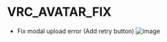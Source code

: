 # VRC_AVATAR_FIX

+ Fix modal upload error (Add retry button) 
![image](https://user-images.githubusercontent.com/41349289/236015567-68d52bcf-4e68-4b69-8b3b-712dbe2f84cd.png)
